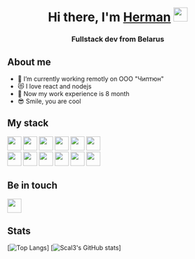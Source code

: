 <h1 align="center">Hi there, I'm <a href="https://scal3.github.io/resume/" target="_blank">Herman</a> 
<img src="https://github.com/blackcater/blackcater/raw/main/images/Hi.gif" height="32"/></h1>
<h3 align="center">Fullstack dev from Belarus</h3>

<h2 align="left">About me</h2>
<ul>
  <li>🔭 I’m currently working remotly on ООО "Чиптюн"</li>
  <li>😻 I love react and nodejs </li>
  <li>💼 Now my work experience is 8 month </li>
  <li>😎 Smile, you are cool </li>
</ul>

<h2 align="left">My stack</h2>
<div>
  <div>
    <img src="https://img.shields.io/badge/html5-%23E34F26.svg?style=for-the-badge&logo=html5&logoColor=white" height="32"/>
    <img src="https://img.shields.io/badge/typescript-%23007ACC.svg?style=for-the-badge&logo=typescript&logoColor=white" height="32"/>
    <img src="https://img.shields.io/badge/javascript-%23323330.svg?style=for-the-badge&logo=javascript&logoColor=%23F7DF1E" height="32"/>
    <img src="https://img.shields.io/badge/node.js-6DA55F?style=for-the-badge&logo=node.js&logoColor=white" height="32"/>
    <img src="https://img.shields.io/badge/express.js-%23404d59.svg?style=for-the-badge&logo=express&logoColor=%2361DAFB" height="32"/>
    <img src="https://img.shields.io/badge/nestjs-%23E0234E.svg?style=for-the-badge&logo=nestjs&logoColor=white" height="32"/>
  </div>

  <div>
    <img src="https://img.shields.io/badge/react-%2320232a.svg?style=for-the-badge&logo=react&logoColor=%2361DAFB" height="32"/>
    <img src="https://img.shields.io/badge/React_Router-CA4245?style=for-the-badge&logo=react-router&logoColor=white" height="32"/>
    <img src="https://img.shields.io/badge/redux-%23593d88.svg?style=for-the-badge&logo=redux&logoColor=white" height="32"/>
    <img src="https://img.shields.io/badge/webpack-%238DD6F9.svg?style=for-the-badge&logo=webpack&logoColor=black" height="32"/>
    <img src="https://img.shields.io/badge/postgres-%23316192.svg?style=for-the-badge&logo=postgresql&logoColor=white" height="32"/>
    <img src="https://img.shields.io/badge/MongoDB-%234ea94b.svg?style=for-the-badge&logo=mongodb&logoColor=white" height="32"/>
  </div>
</div>

<h2 align="left">Be in touch</h2>
 <a href="https://t.me/Scal3" target="_blank"><img src="https://img.shields.io/badge/-Telegram-blue" height="32"/></a>
 
<h2 align="left">Stats</h2>

[![Top Langs](https://github-readme-stats.vercel.app/api/top-langs/?username=Scal3)]
[![Scal3's GitHub stats](https://github-readme-stats.vercel.app/api?username=Scal3)]


